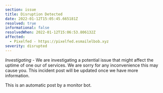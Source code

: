 ```yaml
---
section: issue
title: Disruption Detected
date: 2022-01-12T15:05:45.665181Z
resolved: true
informational: false
resolvedWhen: 2022-01-12T15:06:53.806132Z
affected:
  - Pixelfed - https://pixelfed.esmailelbob.xyz
severity: disrupted
---
```

*Investigating* - We are investigating a potential issue that might affect the uptime of one our of services. We are sorry for any inconvenience this may cause you. This incident post will be updated once we have more information.

This is an automatic post by a monitor bot.
        